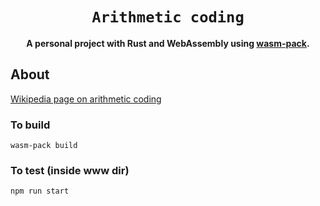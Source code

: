 <div align="center">

  <h1><code>Arithmetic coding</code></h1>

  <strong>A personal project with Rust and WebAssembly using <a href="https://github.com/rustwasm/wasm-pack">wasm-pack</a>.</strong>

</div>

## About


[Wikipedia page on arithmetic coding](https://en.wikipedia.org/wiki/Arithmetic_coding)


### To build

```
wasm-pack build
```

### To test (inside www dir)

```
npm run start
```

